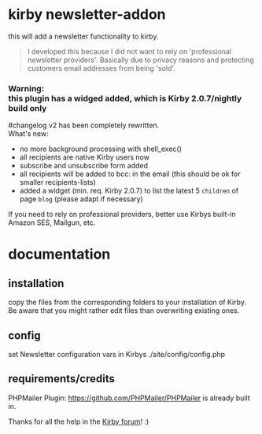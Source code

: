 # kirby newsletter-addon
this will add a newsletter functionality to kirby.

>I developed this because I did not want to rely on 'professional newsletter providers'. 
>Basically due to privacy reasons and protecting customers email addresses from being 'sold'.

### Warning:<br>this plugin has a widged added, which is Kirby 2.0.7/nightly build only

#changelog
v2 has been completely rewritten.<br>
What's new:

- no more background processing with shell_exec()
- all recipients are native Kirby users now
- subscribe and unsubscribe form added
- all recipients will be added to bcc: in the email (this should be ok for smaller recipients-lists)
- added a widget (min. req. Kirby 2.0.7) to list the latest 5 `children` of page `blog` (please adapt if necessary)
 
If you need to rely on professional providers, better use Kirbys built-in Amazon SES, Mailgun, etc.

# documentation
## installation
copy the files from the corresponding folders to your installation of Kirby.
Be aware that you might rather edit files than overwriting existing ones.

## config
set Newsletter configuration vars in Kirbys ./site/config/config.php

## requirements/credits

PHPMailer Plugin: https://github.com/PHPMailer/PHPMailer is already built in.

Thanks for all the help in the [Kirby forum](http://forum.getkirby.com)! :)

